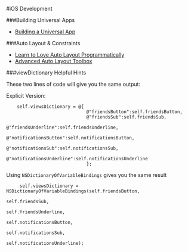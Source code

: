 #iOS Development

###Building Universal Apps

- [Building a Universal App](http://themainthread.com/blog/2014/02/building-a-universal-app.html)

###Auto Layout & Constraints

- [Learn to Love Auto Layout Programmatically](http://www.thinkandbuild.it/learn-to-love-auto-layout-programmatically/)
- [Advanced Auto Layout Toolbox](http://www.objc.io/issue-3/advanced-auto-layout-toolbox.html)

###viewDictionary Helpful Hints

These two lines of code will give you the same output:

Explicit Version:
```obj-c
    self.viewsDictionary = @{
                              @"friendsButton":self.friendsButton,
                              @"friendsSub":self.friendsSub,
                              @"friendsUnderline":self.friendsUnderline,
                              @"notificationsButton":self.notificationsButton,
                              @"notificationsSub":self.notificationsSub,
                              @"notificationsUnderline":self.notificationsUnderline
                              };
```

Using `NSDictionaryOfVariableBindings` gives you the same result
```obj-c
     self.viewsDictionary = NSDictionaryOfVariableBindings(self.friendsButton,
                                                           self.friendsSub,
                                                           self.friendsUnderline,
                                                           self.notificationsButton,
                                                           self.notificationsSub,
                                                           self.notificationsUnderline);
```
